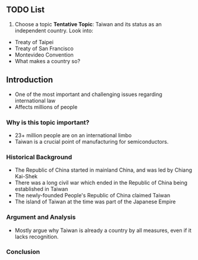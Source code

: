 ## TODO List
1. Choose a topic
**Tentative Topic**: Taiwan and its status as an independent country.
Look into:
- Treaty of Taipei
- Treaty of San Francisco
- Montevideo Convention
- What makes a country so?

## Introduction
- One of the most important and challenging issues regarding international law
- Affects millions of people

### Why is this topic important?
- 23+ million people are on an international limbo
- Taiwan is a crucial point of manufacturing for semiconductors.

### Historical Background
- The Republic of China started in mainland China, and was led by Chiang Kai-Shek
- There was a long civil war which ended in the Republic of China being established in Taiwan
- The newly-founded People's Republic of China claimed Taiwan
- The island of Taiwan at the time was part of the Japanese Empire


### Argument and Analysis
- Mostly argue why Taiwan is already a country by all measures, even if it lacks recognition.

### Conclusion
